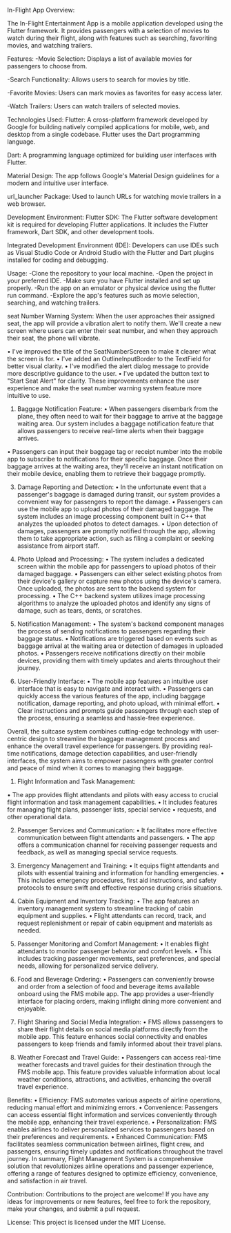 


In-Flight App
Overview:

The In-Flight Entertainment App is a mobile application developed using the Flutter framework. 
It provides passengers with a selection of movies to watch during their flight, along with features such as searching, favoriting movies, and watching trailers.

Features:
-Movie Selection: Displays a list of available movies for passengers to choose from.

-Search Functionality: Allows users to search for movies by title.

-Favorite Movies: Users can mark movies as favorites for easy access later.

-Watch Trailers: Users can watch trailers of selected movies.

Technologies Used:
Flutter: A cross-platform framework developed by Google for building natively compiled applications for mobile, web, and desktop from a single codebase. Flutter uses the Dart programming language.

Dart: A programming language optimized for building user interfaces with Flutter.

Material Design: The app follows Google's Material Design guidelines for a modern and intuitive user interface.

url_launcher Package: Used to launch URLs for watching movie trailers in a web browser.

Development Environment:
Flutter SDK: The Flutter software development kit is required for developing Flutter applications. It includes the Flutter framework, Dart SDK, and other development tools.

Integrated Development Environment (IDE): Developers can use IDEs such as Visual Studio Code or Android Studio with the Flutter and Dart plugins installed for coding and debugging.

Usage:
 -Clone the repository to your local machine.
 -Open the project in your preferred IDE.
 -Make sure you have Flutter installed and set up properly.
 -Run the app on an emulator or physical device using the flutter run command.
 -Explore the app's features such as movie selection, searching, and watching trailers.
 

seat Number Warning System: When the user approaches their assigned seat, the app will provide a vibration alert to notify them. We'll create a new screen where users can enter their seat number, and when they approach their seat, the phone will vibrate.

•	I've improved the title of the SeatNumberScreen to make it clearer what the screen is for.
•	I've added an OutlineInputBorder to the TextField for better visual clarity.
•	I've modified the alert dialog message to provide more descriptive guidance to the user.
•	I've updated the button text to "Start Seat Alert" for clarity.
These improvements enhance the user experience and make the seat number warning system feature more intuitive to use.

1.	Baggage Notification Feature:
•	When passengers disembark from the plane, they often need to wait for their baggage to arrive at the baggage waiting area. Our system includes a baggage notification feature that allows passengers to receive real-time alerts when their baggage arrives.

•	Passengers can input their baggage tag or receipt number into the mobile app to subscribe to notifications for their specific baggage. Once their baggage arrives at the waiting area, they'll receive an instant notification on their mobile device, enabling them to retrieve their baggage promptly.

3.	Damage Reporting and Detection:
•	In the unfortunate event that a passenger's baggage is damaged during transit, our system provides a convenient way for passengers to report the damage.
•	Passengers can use the mobile app to upload photos of their damaged baggage. The system includes an image processing component built in C++ that analyzes the uploaded photos to detect damages.
•	Upon detection of damages, passengers are promptly notified through the app, allowing them to take appropriate action, such as filing a complaint or seeking assistance from airport staff.

5.	Photo Upload and Processing:
•	The system includes a dedicated screen within the mobile app for passengers to upload photos of their damaged baggage.
•	Passengers can either select existing photos from their device's gallery or capture new photos using the device's camera. Once uploaded, the photos are sent to the backend system for processing.
•	The C++ backend system utilizes image processing algorithms to analyze the uploaded photos and identify any signs of damage, such as tears, dents, or scratches.

7.	Notification Management:
•	The system's backend component manages the process of sending notifications to passengers regarding their baggage status.
•	Notifications are triggered based on events such as baggage arrival at the waiting area or detection of damages in uploaded photos.
•	Passengers receive notifications directly on their mobile devices, providing them with timely updates and alerts throughout their journey.

9.	User-Friendly Interface:
•	The mobile app features an intuitive user interface that is easy to navigate and interact with.
•	Passengers can quickly access the various features of the app, including baggage notification, damage reporting, and photo upload, with minimal effort.
•	Clear instructions and prompts guide passengers through each step of the process, ensuring a seamless and hassle-free experience.

Overall, the suitcase system combines cutting-edge technology with user-centric design to streamline the baggage management process and enhance the overall travel experience for passengers. By providing real-time notifications, damage detection capabilities, and user-friendly interfaces, the system aims to empower passengers with greater control and peace of mind when it comes to managing their baggage.

1.	Flight Information and Task Management:
   
•	The app provides flight attendants and pilots with easy access to crucial flight information and task management capabilities.
•	It includes features for managing flight plans, passenger lists, special service 
•	requests, and other operational data.

2.	Passenger Services and Communication:
•	It facilitates more effective communication between flight attendants and passengers.
•	The app offers a communication channel for receiving passenger requests and feedback, as well as managing special service requests.

4.	Emergency Management and Training:
•	It equips flight attendants and pilots with essential training and information for handling emergencies.
•	This includes emergency procedures, first aid instructions, and safety protocols to ensure swift and effective response during crisis situations.

6.	Cabin Equipment and Inventory Tracking:
•	The app features an inventory management system to streamline tracking of cabin equipment and supplies.
•	Flight attendants can record, track, and request replenishment or repair of cabin equipment and materials as needed.

8.	Passenger Monitoring and Comfort Management:
•	It enables flight attendants to monitor passenger behavior and comfort levels.
•	This includes tracking passenger movements, seat preferences, and special needs, allowing for personalized service delivery.

1.	Food and Beverage Ordering:
•	Passengers can conveniently browse and order from a selection of food and beverage items available onboard using the FMS mobile app. The app provides a user-friendly interface for placing orders, making inflight dining more convenient and enjoyable.

2.	Flight Sharing and Social Media Integration:
•	FMS allows passengers to share their flight details on social media platforms directly from the mobile app. This feature enhances social connectivity and enables passengers to keep friends and family informed about their travel plans.

3.	Weather Forecast and Travel Guide:
•	Passengers can access real-time weather forecasts and travel guides for their destination through the FMS mobile app. This feature provides valuable information about local weather conditions, attractions, and activities, enhancing the overall travel experience.


Benefits:
•	Efficiency: FMS automates various aspects of airline operations, reducing manual effort and minimizing errors.
•	Convenience: Passengers can access essential flight information and services conveniently through the mobile app, enhancing their travel experience.
•	Personalization: FMS enables airlines to deliver personalized services to passengers based on their preferences and requirements.
•	Enhanced Communication: FMS facilitates seamless communication between airlines, flight crew, and passengers, ensuring timely updates and notifications throughout the travel journey.
In summary, Flight Management System is a comprehensive solution that revolutionizes airline operations and passenger experience, offering a range of features designed to optimize efficiency, convenience, and satisfaction in air travel.






Contribution:
Contributions to the project are welcome! If you have any ideas for improvements or new features, feel free to fork the repository, make your changes, and submit a pull request.

License:
This project is licensed under the MIT License.






